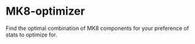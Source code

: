 # MK8-optimizer
Find the optimal combination of MK8 components for your preference of stats to optimize for.
